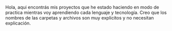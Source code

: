 Hola, aqui encontrás mis proyectos que he estado haciendo en modo de practica mientras voy aprendiendo cada lenguaje y tecnología. 
Creo que los nombres de las carpetas y archivos son muy explicitos y no necesitan explicación.
